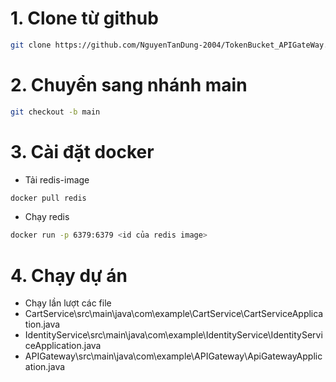 # 1. Clone từ github
```bash
git clone https://github.com/NguyenTanDung-2004/TokenBucket_APIGateWay.git
```

# 2. Chuyển sang nhánh main
``` bash
git checkout -b main
```

# 3. Cài đặt docker 
- Tải redis-image
```bash
docker pull redis
```
- Chạy redis
```bash
docker run -p 6379:6379 <id của redis image>
```

# 4. Chạy dự án
- Chạy lần lượt các file 
-  CartService\src\main\java\com\example\CartService\CartServiceApplication.java
-  IdentityService\src\main\java\com\example\IdentityService\IdentityServiceApplication.java
-  APIGateway\src\main\java\com\example\APIGateway\ApiGatewayApplication.java
